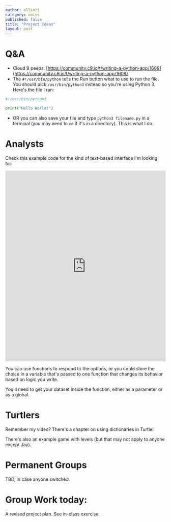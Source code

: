 ```yaml
---
author: elliott
category: notes
published: false
title: "Project Ideas"
layout: post
---
```


# Q&A 

* Cloud 9 peeps: [https://community.c9.io/t/writing-a-python-app/1609](https://community.c9.io/t/writing-a-python-app/1609)
* The `#!/usr/bin/python` tells the Run button what to use to run the file.  You should pick `/usr/bin/python3` instead so you're using Python 3.  Here's the file I ran:

```python
#!/usr/bin/python3

print("Hello World!")
```

* OR you can also save your file and type `python3 filename.py` in a terminal (you may need to `cd` if it's in a directory).  This is what I do.

# Analysts

Check this example code for the kind of text-based interface I'm looking for:

<iframe src="https://trinket.io/embed/python3/b5c5eced6a" width="100%" height="600" frameborder="0" marginwidth="0" marginheight="0" allowfullscreen></iframe>

You can use functions to respond to the options, or you could store the choice in a variable that's 
passed to one function that changes its behavior based on logic you write.

You'll need to get your dataset inside the function, either as a parameter or as a global.

# Turtlers

Remember my video?  There's a chapter on using dictionaries in Turtle!

There's also an example game with levels (but that may not apply to anyone except Jay).

# Permanent Groups

TBD, in case anyone switched.

# Group Work today:

A revised project plan.  See in-class exercise.